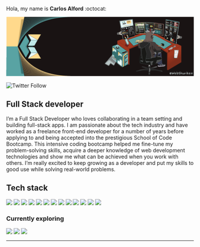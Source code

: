 Hola, my name is **Carlos Alford** :octocat:	

![My banner image with a computer screen and shurikens](./webshuriken_banner-2023.gif "My banner")

![Twitter Follow](https://img.shields.io/twitter/follow/webshuriken?style=social)

## Full Stack developer

I’m a Full Stack Developer who loves collaborating in a team setting and building full-stack apps. I am passionate about the tech industry and have worked as a freelance front-end developer for a number of years before applying to and being accepted into the prestigious School of Code Bootcamp. This intensive coding bootcamp helped me fine-tune my problem-solving skills, acquire a deeper knowledge of web development technologies and show me
what can be achieved when you work with others. I’m really excited to keep growing as a developer and put my skills to good use while solving real-world problems.

## Tech stack
<p foat="left">
  <img width="120" src="https://img.shields.io/badge/HTML5-E34F26?style=for-the-badge&logo=html5&logoColor=white" />
  <img width="120" src="https://img.shields.io/badge/CSS3-1572B6?style=for-the-badge&logo=css3&logoColor=white" />
  <img width="120" src="https://img.shields.io/badge/JavaScript-323330?style=for-the-badge&logo=javascript&logoColor=F7DF1E" />
  <img width="120" src="https://img.shields.io/badge/Python-FFD43B?style=for-the-badge&logo=python&logoColor=blue" />
  <img width="120" src="https://img.shields.io/badge/PHP-777BB4?style=for-the-badge&logo=php&logoColor=white" />
  <img width="120" src="https://img.shields.io/badge/GIT-E44C30?style=for-the-badge&logo=git&logoColor=white" />
  <img width="120" src="https://img.shields.io/badge/Node.js-339933?style=for-the-badge&logo=nodedotjs&logoColor=white" />
  <img width="120" src="https://img.shields.io/badge/PostgreSQL-316192?style=for-the-badge&logo=postgresql&logoColor=white" />
  <img width="120" src="https://img.shields.io/badge/MongoDB-4EA94B?style=for-the-badge&logo=mongodb&logoColor=white" />
  <img width="120" src="https://img.shields.io/badge/React-20232A?style=for-the-badge&logo=react&logoColor=61DAFB" />
  <img width="120" src="https://img.shields.io/badge/Django-092E20?style=for-the-badge&logo=django&logoColor=green" />
  <img width="120" src="https://img.shields.io/badge/Bootstrap-563D7C?style=for-the-badge&logo=bootstrap&logoColor=white" />
  <img width="120" src="https://img.shields.io/badge/Sass-CC6699?style=for-the-badge&logo=sass&logoColor=white" />
</p>

### Currently exploring
<p float="left">
  <img width="120" src="https://img.shields.io/badge/Postman-FF6C37?style=for-the-badge&logo=Postman&logoColor=white" />
  <img width="120" src="https://img.shields.io/badge/Jest-C21325?style=for-the-badge&logo=jest&logoColor=white" />
  <img width="120" src="https://img.shields.io/badge/Cypress-17202C?style=for-the-badge&logo=cypress&logoColor=white" />
</p>

<!-- Working to earn this badges
<img height="60" width="60" src="https://cdn.worldvectorlogo.com/logos/tailwind-css-1-2.svg" />
<img height="60" width="60" src="https://cdn.worldvectorlogo.com/logos/firebase-1.svg" />
-->

---

<!-- by: https://github.com/anuraghazra/github-readme-stats
<p align="center">
  <img alt="Github stats" src="https://github-readme-stats.vercel.app/api?username=webshuriken&show_icons=true&custom_title=Carlos%20EAMs%20Github%20Stats&title_color=e8fafa&bg_color=59a3a3&text_color=ffd98c&icon_color=e8fafa&border_color=ffd98c" />
</p>

<p align="center">
  <img alt="top languages" src="https://github-readme-stats.vercel.app/api/top-langs/?username=webshuriken&&layout=compact&custom_title=Languages" />
</p>

-->

